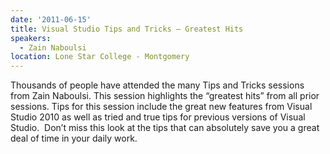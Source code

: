 ```yaml
---
date: '2011-06-15'
title: Visual Studio Tips and Tricks – Greatest Hits
speakers:
  - Zain Naboulsi
location: Lone Star College - Montgomery
---
```

Thousands of people have attended the many Tips and Tricks sessions from Zain Naboulsi. This session highlights the “greatest hits” from all prior sessions. Tips for this session include the great new features from Visual Studio 2010 as well as tried and true tips for previous versions of Visual Studio.  Don’t miss this look at the tips that can absolutely save you a great deal of time in your daily work.